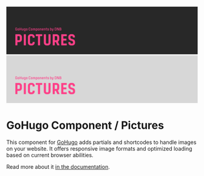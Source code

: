 ![DNB-Hugo/HEAD](.github/github-card-dark.png#gh-dark-mode-only)
![DNB-Hugo/HEAD](.github/github-card-light.png#gh-light-mode-only)

# GoHugo Component / Pictures

This component for [GoHugo](https://gohugo.io/) adds partials and shortcodes to handle images on your website. It offers responsive image formats and optimized loading based on current browser abilities.

Read more about it [in the documentation](https://kollitsch.dev/components/hugo-pictures/).
